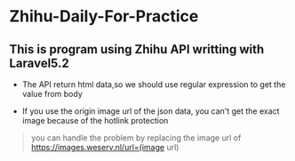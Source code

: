 # Zhihu-Daily-For-Practice
This is program using Zhihu API writting with Laravel5.2
----

- The API return html data,so we should use regular expression to get the value from body

- If you use the origin image url of the json data, you can't get the exact image because of the hotlink protection

> you can handle the problem by replacing the image url of https://images.weserv.nl/url=(image url)
